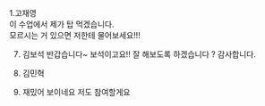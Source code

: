 
1.고재영   
이 수업에서 제가 탑 먹겠습니다.  
모르시는 거 있으면 저한테 물어보세요!!!


7. 김보석
  반갑습니다~ 보석이고요!! 잘 해보도록 하겠습니다 ? 감사합니다.

2. 김민혁
3. 재밌어 보이네요 저도 참여할게요
